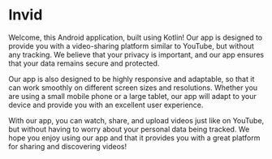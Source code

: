 # Invid
Welcome, this Android application, built using Kotlin! Our app is designed to provide you with a video-sharing platform similar to YouTube, but without any tracking. We believe that your privacy is important, and our app ensures that your data remains secure and protected.

Our app is also designed to be highly responsive and adaptable, so that it can work smoothly on different screen sizes and resolutions. Whether you are using a small mobile phone or a large tablet, our app will adapt to your device and provide you with an excellent user experience.

With our app, you can watch, share, and upload videos just like on YouTube, but without having to worry about your personal data being tracked. We hope you enjoy using our app and that it provides you with a great platform for sharing and discovering videos!
